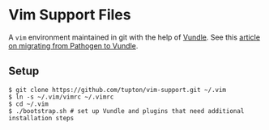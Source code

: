 # Vim Support Files

A `vim` environment maintained in git with the help of [Vundle][]. See this [article on migrating from
Pathogen to Vundle][migrate].

[Vundle]: https://github.com/gmarik/Vundle.vim
[migrate]: http://blog.thomasupton.com/2014/02/migrating-from-pathogen-to-vundle/

## Setup

    $ git clone https://github.com/tupton/vim-support.git ~/.vim
    $ ln -s ~/.vim/vimrc ~/.vimrc
    $ cd ~/.vim
    $ ./bootstrap.sh # set up Vundle and plugins that need additional installation steps

